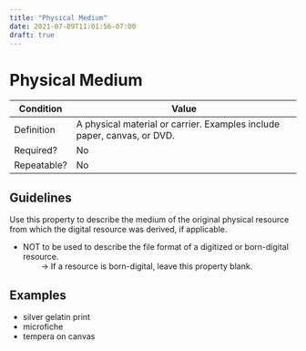 ```yaml
---
title: "Physical Medium"
date: 2021-07-09T11:01:56-07:00
draft: true
---
```


# Physical Medium

| Condition  | Value |
|-------------|---------------------------|
| Definition  |  A physical material or carrier. Examples include paper, canvas, or DVD. |
| Required?   | No                        |
| Repeatable? | No                        |

## Guidelines

Use this property to describe the medium of the original physical resource from which the digital resource was derived, if applicable.

- NOT to be used to describe the file format of a digitized or born-digital resource. \
&nbsp;&nbsp;&nbsp;&nbsp;&nbsp;&nbsp;&nbsp;&nbsp;&rarr; If a resource is born-digital, leave this property blank.

## Examples
- silver gelatin print
- microfiche
- tempera on canvas
